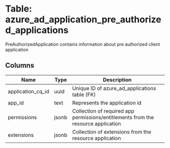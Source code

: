 
# Table: azure_ad_application_pre_authorized_applications
PreAuthorizedApplication contains information about pre authorized client application
## Columns
| Name        | Type           | Description  |
| ------------- | ------------- | -----  |
|application_cq_id|uuid|Unique ID of azure_ad_applications table (FK)|
|app_id|text|Represents the application id|
|permissions|jsonb|Collection of required app permissions/entitlements from the resource application|
|extensions|jsonb|Collection of extensions from the resource application|
